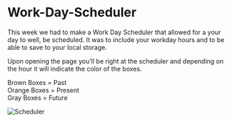 # Work-Day-Scheduler

This week we had to make a Work Day Scheduler that allowed for a your day to well, be scheduled. It was to include your workday 
hours and to be able to save to your local storage. 

Upon opening the page you'll be right at the scheduler and depending on the hour it will indicate the color of the boxes. 

Brown Boxes = Past<br>
Orange Boxes = Present<br>
Gray Boxes = Future<br>


![Scheduler](https://i.imgur.com/iPN2dvh.png)
